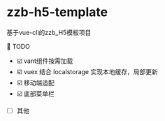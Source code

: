 # zzb-h5-template

基于vue-cli的zzb_H5模板项目


🍞 TODO
- ☑️ vant组件按需加载
- ☑️ vuex 结合 localstorage 实现本地缓存，局部更新
- ☑️ 移动端适配
- ☑️ 底部菜单栏
- [ ] 其他
